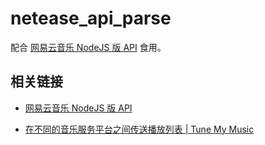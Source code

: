 # netease_api_parse

配合 [网易云音乐 NodeJS 版 API](https://neteasecloudmusicapi.vercel.app) 食用。

## 相关链接

- [网易云音乐 NodeJS 版 API](https://neteasecloudmusicapi.vercel.app)

- [在不同的音乐服务平台之间传送播放列表 | Tune My Music](https://www.tunemymusic.com/zh-cn/)